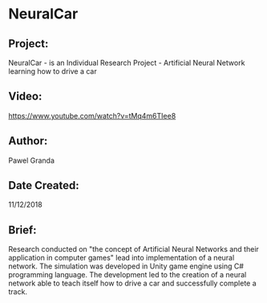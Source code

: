 # NeuralCar

## Project: 
NeuralCar - is an Individual Research Project - Artificial Neural Network learning how to drive a car

## Video: 
https://www.youtube.com/watch?v=tMq4m6TIee8

## Author:  
Pawel Granda

## Date Created: 
11/12/2018

## Brief:   
Research conducted on "the concept of Artificial Neural Networks and their application in computer games" lead into implementation of a neural network. The simulation was developed in Unity game engine using C# programming language. The development led to the creation of a neural network able to teach itself how to drive a car and successfully complete a track.
